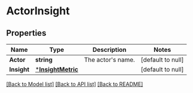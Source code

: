 # ActorInsight

## Properties
Name | Type | Description | Notes
------------ | ------------- | ------------- | -------------
**Actor** | **string** | The actor&#x27;s name. | [default to null]
**Insight** | [***InsightMetric**](InsightMetric.md) |  | [default to null]

[[Back to Model list]](../README.md#documentation-for-models) [[Back to API list]](../README.md#documentation-for-api-endpoints) [[Back to README]](../README.md)

